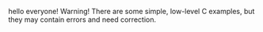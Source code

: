 hello everyone!
Warning! 
There are some simple, low-level C examples, but they may contain errors and need correction.
